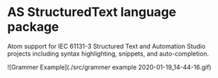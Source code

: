 # AS StructuredText language package

Atom support for IEC 61131-3 Structured Text and Automation Studio projects including syntax highlighting, snippets, and auto-completion.


![Grammer Example](./src/grammer example 2020-01-19_14-44-16.gif)


